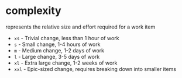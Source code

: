 # complexity

represents the relative size and effort required for a work item

- `xs` - Trivial change, less than 1 hour of work
- `s` - Small change, 1-4 hours of work
- `m` - Medium change, 1-2 days of work
- `l` - Large change, 3-5 days of work
- `xl` - Extra large change, 1-2 weeks of work
- `xxl` - Epic-sized change, requires breaking down into smaller items